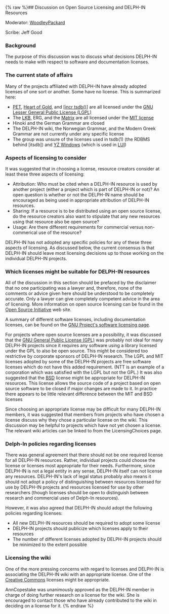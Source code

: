 {% raw %}## Discussion on Open Source Licensing and DELPH-IN Resources

Moderator: [WoodleyPackard](/WoodleyPackard)

Scribe: Jeff Good

### Background

The purpose of this discussion was to discuss what decisions DELPH-IN
needs to make with respect to software and documentation licenses.

### The current state of affairs

Many of the projects affiliated with DELPH-IN have already adopted
licenses of one sort or another. Some have no license. This is
summarized here:

- [PET](https://delph-in.github.io/docs/garage/PetTop), [Heart of Gold](https://delph-in.github.io/docs/garage/HeartofgoldTop), and [\[incr
tsdb()](https://delph-in.github.io/docs/tools/ItsdbTop)\] are all licensed under the [GNU Lesser General
Public License (LGPL)](http://www.gnu.org/copyleft/lesser.html)
- The [LKB](https://delph-in.github.io/docs/tools/LkbTop), ERG, and the [Matrix](https://delph-in.github.io/docs/matrix/MatrixTop) are all licensed
under the [MIT
license](http://www.opensource.org/licenses/mit-license.php)
- Hinoki and the German Grammar are closed
- The DELPH-IN wiki, the Norwegian Grammar, and the Modern Greek
Grammar are not currently under any specific license
- The group was unsure of the licenses used in tsdb(1) (the RDBMS
behind \[itsdb\]) and [YZ
Windows](http://yz-windows.sourceforge.net/) (which is used in
[LUI](https://delph-in.github.io/docs/tools/LkbLui))

### Aspects of licensing to consider

It was suggested that in choosing a license, resource creators consider
at least these three aspects of licensing:

- Attribution: Who must be cited when a DELPH-IN resource is used by
another project (either a project which is part of DELPH-IN or not)?
An open question is whether or not the DELPH-IN name should be
encouraged as being used in appropriate attribution of DELPH-IN
resources.
- Sharing: If a resource is to be distributed using an open source
license, do the resource creators also want to stipulate that any
new resources using that resource also be open source?
- Usage: Are there different requirements for commercial versus
non-commerical use of the resource?

DELPH-IN has not adopted any specific policies for any of these three
aspects of licensing. As discussed below, the current consensus is that
DELPH-IN should leave most licensing decisions up to those working on
the individual DELPH-IN projects.

### Which licenses might be suitable for DELPH-IN resources

All of the discussion in this section should be prefaced by the
disclaimer that no one participating was a lawyer and, therefore, none
of the comments or advice given here should be understood to be
completely accurate. Only a lawyer can give completely competent advice
in the area of licensing. More information on open source licensing can
be found in the [Open Source Initiative](http://www.opensource.org/) web
site.

A summary of different software licenses, including documentation
licenses, can be found on the [GNU Project's software licensing
page](http://www.gnu.org/philosophy/license-list.html).

For projects where open source licenses are a possibility, it was
discussed that the [GNU General Public License
(GPL)](http://www.gnu.org/copyleft/gpl.html) was probably not ideal for
many DELPH-IN projects since it requires any software using a library
licensed under the GPL to also be open source. This might be considered
too restrictive by corporate sponsors of DELPH-IN research. The LGPL and
MIT licenses adopted by some of the DELPH-IN projects are free software
licenses which do not have this added requirement. (NTT is an example of
a corporation which was satisfied with the LGPL but not the GPL.) It was
also suggested that the
[BSD](http://www.opensource.org/licenses/bsd-license.php) license might
be appropriate for DELPH-IN resources. This license allows the source
code of a project based on open source software to be closed if major
changes are made to it. In practice there appears to be little relevant
difference between the MIT and BSD licenses

Since choosing an appropriate license may be difficult for many DELPH-IN
members, it was suggested that members from projects who have chosen a
license discuss why they chose a particular license on the wiki. This
discussion may be helpful to projects which have not yet chosen a
license. The relevant wiki articles can be linked to from the
LicensingChoices page.

### Delph-In policies regarding licenses

There was general agreement that there should not be one required
license for all DELPH-IN resources. Rather, individual projects could
choose the license or licenses most appropriate for their needs.
Furthermore, since DELPH-IN is not a legal entity in any sense, DELPH-IN
itself can not license any resources. DELPH-IN's lack of legal status
probably also means it should not adopt a policy of distinguishing
between resources licensed for use by DELPH-IN projects and resources
licensed for use by other researchers (though licenses should be open to
distinguish between research and commercial uses of Delph-In resources).

However, it was also agreed that DELPH-IN should adopt the following
policies regarding licenses:

- All new DELPH-IN resources should be required to adopt some license
- DELPH-IN projects should publicize which licenses apply to their
resources
- The number of different licenses adopted by DELPH-IN projects should
be minimized to the extent possible

### Licensing the wiki

One of the more pressing concerns with regard to licenses and DELPH-IN
is associating the DELPH-IN wiki with an appropriate license. One of the
[Creative Commons](http://creativecommons.org/) licenses might be
appropriate.

AnnCopestake was unanimously approved as the DELPH-IN
member in charge of doing further research on a license for the wiki.
She is encouraged to contact those who have already contributed to the
wiki in deciding on a license for it.
<update date omitted for speed>{% endraw %}